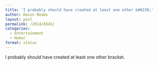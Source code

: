 ```yaml
---
title: 'I probably should have created at least one other &#8230;'
author: Devin Reams
layout: post
permalink: /2014/6545/
categories:
  - Entertainment
  - Humor
format: status
---
```

I probably should have created at least one other bracket.